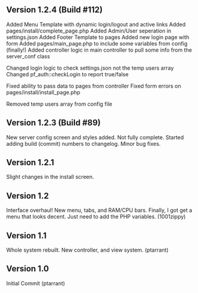 ## Version 1.2.4 (Build #112)
Added Menu Template with dynamic login/logout and active links
Added pages/install/complete_page.php
Added Admin/User seperation in settings.json
Added Footer Template to pages
Added new login page with form
Added pages/main_page.php to include some variables from config (finally!)
Added controller logic in main controller to pull some info from the server_conf class

Changed login logic to check settings.json not the temp users array
Changed pf_auth::checkLogin to report true/false

Fixed ability to pass data to pages from controller
Fixed form errors on pages/install/install_page.php

Removed temp users array from config file

## Version 1.2.3 (Build #89)
New server config screen and styles added. Not fully complete. Started adding build (commit) numbers to changelog. Minor bug fixes.

## Version 1.2.1
Slight changes in the install screen.

## Version 1.2
Interface overhaul! New menu, tabs, and RAM/CPU bars. Finally, I got get a menu that looks decent. Just need to add the PHP variables. (1001zippy)

## Version 1.1
Whole system rebuilt. New controller, and view system. (ptarrant)

## Version 1.0
Initial Commit (ptarrant)
